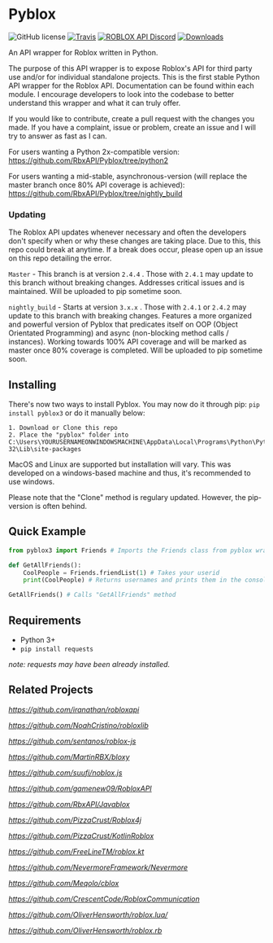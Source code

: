 # Pyblox

![GitHub license](https://img.shields.io/badge/license-MIT-blue.svg)
[![Travis](https://img.shields.io/travis/rust-lang/rust.svg)]()
[![ROBLOX API Discord](https://img.shields.io/badge/discord-roblox%20api%20chat-blue.svg)](https://discord.gg/EDXNdAT)
[![Downloads](http://pepy.tech/badge/pyblox3)](http://pepy.tech/project/pyblox3)

An API wrapper for Roblox written in Python.

The purpose of this API wrapper is to expose Roblox's API for third party use and/or for individual standalone projects.
This is the first stable Python API wrapper for the Roblox API. Documentation can be found within each module. I encourage
developers to look into the codebase to better understand this wrapper and what it can truly offer. 

If you would like to contribute, create a pull request with the changes you made. If you have a complaint, issue or problem, create an issue and I will try to answer as fast as I can. 

For users wanting a Python 2x-compatible version: https://github.com/RbxAPI/Pyblox/tree/python2

For users wanting a mid-stable, asynchronous-version (will replace the master branch once 80% API coverage is achieved): https://github.com/RbxAPI/Pyblox/tree/nightly_build

### Updating

The Roblox API updates whenever necessary and often the developers don't specify when or why these changes are taking place.
Due to this, this repo could break at anytime. If a break does occur, please open up an issue on this repo detailing the error.

``Master`` - This branch is at version ``2.4.4`` . Those with ``2.4.1`` may update to this branch without breaking changes. Addresses critical issues and is maintained. Will be uploaded to pip sometime soon.

``nightly_build`` - Starts at version ``3.x.x`` . Those with ``2.4.1`` or ``2.4.2`` may update to this branch with breaking changes. Features a more organized and powerful version of Pyblox that predicates itself on OOP (Object Orientated Programming) and async (non-blocking method calls / instances). Working towards 100% API coverage and will be marked as master once 80% coverage is completed. Will be uploaded to pip sometime soon.

## Installing
There's now two ways to install Pyblox. 
You may now do it through pip: 
``pip install pyblox3``
or do it manually below:
```
1. Download or Clone this repo
2. Place the "pyblox" folder into C:\Users\YOURUSERNAMEONWINDOWSMACHINE\AppData\Local\Programs\Python\Python35-32\Lib\site-packages
```
MacOS and Linux are supported but installation will vary.
This was developed on a windows-based machine and thus, it's recommended to use windows.

Please note that the "Clone" method is regulary updated. However, the pip-version is often behind.

## Quick Example

```py
from pyblox3 import Friends # Imports the Friends class from pyblox wrapper 

def GetAllFriends():
	CoolPeople = Friends.friendList(1) # Takes your userid
	print(CoolPeople) # Returns usernames and prints them in the console

GetAllFriends() # Calls "GetAllFriends" method
```

## Requirements

- Python 3+
- ``pip install requests``

*note: requests may have been already installed.*

## Related Projects
*https://github.com/iranathan/robloxapi*

*https://github.com/NoahCristino/robloxlib*

*https://github.com/sentanos/roblox-js*

*https://github.com/MartinRBX/bloxy*

*https://github.com/suufi/noblox.js*

*https://github.com/gamenew09/RobloxAPI*

*https://github.com/RbxAPI/Javablox*

*https://github.com/PizzaCrust/Roblox4j*

*https://github.com/PizzaCrust/KotlinRoblox*

*https://github.com/FreeLineTM/roblox.kt*

*https://github.com/NevermoreFramework/Nevermore*

*https://github.com/Meqolo/cblox*

*https://github.com/CrescentCode/RobloxCommunication*

*https://github.com/OliverHensworth/roblox.lua/*

*https://github.com/OliverHensworth/roblox.rb*
